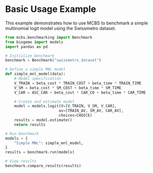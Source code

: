 # Basic Usage Example

This example demonstrates how to use MCBS to benchmark a simple multinomial logit model using the Swissmetro dataset.

```python
from mcbs.benchmarking import Benchmark
from biogeme import models
import pandas as pd

# Initialize benchmark
benchmark = Benchmark("swissmetro_dataset")

# Define a simple MNL model
def simple_mnl_model(data):
    # Model specification
    V_TRAIN = beta_cost * TRAIN_COST + beta_time * TRAIN_TIME
    V_SM = beta_cost * SM_COST + beta_time * SM_TIME
    V_CAR = ASC_CAR + beta_cost * CAR_CO + beta_time * CAR_TIME

    # Create and estimate model
    model = models.logit(V=[V_TRAIN, V_SM, V_CAR], 
                        av=[TRAIN_AV, SM_AV, CAR_AV], 
                        choices=CHOICE)
    results = model.estimate()
    return results

# Run benchmark
models = {
    "Simple MNL": simple_mnl_model,
}
results = benchmark.run(models)

# View results
benchmark.compare_results(results)
```
